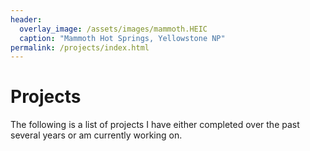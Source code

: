 ```yaml
---
header:
  overlay_image: /assets/images/mammoth.HEIC
  caption: "Mammoth Hot Springs, Yellowstone NP"
permalink: /projects/index.html
---
```

# Projects

The following is a list of projects I have either completed over the past several years or am currently working on.
